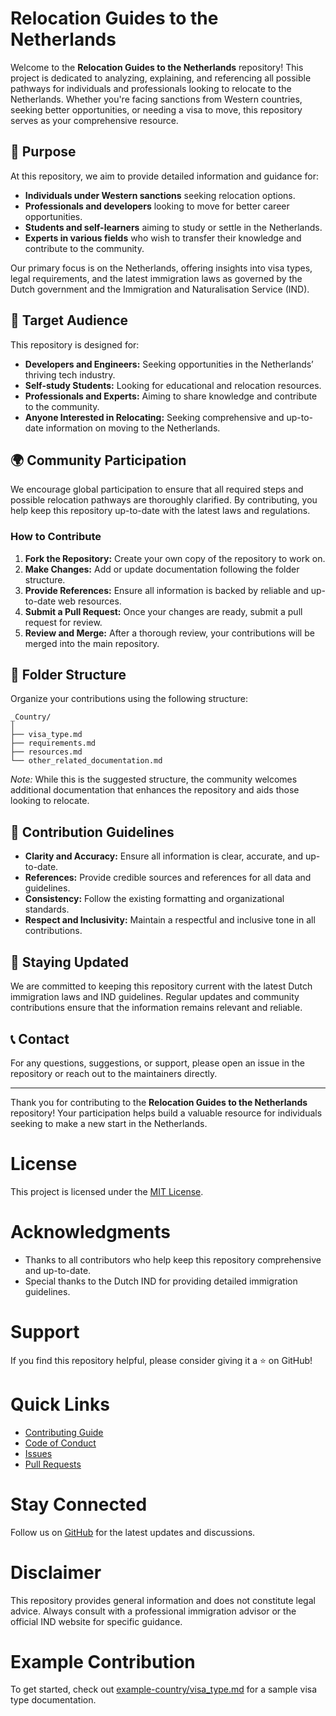 # Relocation Guides to the Netherlands

Welcome to the **Relocation Guides to the Netherlands** repository! This project is dedicated to analyzing, explaining, and referencing all possible pathways for individuals and professionals looking to relocate to the Netherlands. Whether you're facing sanctions from Western countries, seeking better opportunities, or needing a visa to move, this repository serves as your comprehensive resource.

## 📌 Purpose

At this repository, we aim to provide detailed information and guidance for:

- **Individuals under Western sanctions** seeking relocation options.
- **Professionals and developers** looking to move for better career opportunities.
- **Students and self-learners** aiming to study or settle in the Netherlands.
- **Experts in various fields** who wish to transfer their knowledge and contribute to the community.

Our primary focus is on the Netherlands, offering insights into visa types, legal requirements, and the latest immigration laws as governed by the Dutch government and the Immigration and Naturalisation Service (IND).

## 🎯 Target Audience

This repository is designed for:

- **Developers and Engineers:** Seeking opportunities in the Netherlands’ thriving tech industry.
- **Self-study Students:** Looking for educational and relocation resources.
- **Professionals and Experts:** Aiming to share knowledge and contribute to the community.
- **Anyone Interested in Relocating:** Seeking comprehensive and up-to-date information on moving to the Netherlands.

## 🌍 Community Participation

We encourage global participation to ensure that all required steps and possible relocation pathways are thoroughly clarified. By contributing, you help keep this repository up-to-date with the latest laws and regulations.

### How to Contribute

1. **Fork the Repository:** Create your own copy of the repository to work on.
2. **Make Changes:** Add or update documentation following the folder structure.
3. **Provide References:** Ensure all information is backed by reliable and up-to-date web resources.
4. **Submit a Pull Request:** Once your changes are ready, submit a pull request for review.
5. **Review and Merge:** After a thorough review, your contributions will be merged into the main repository.

## 📁 Folder Structure

Organize your contributions using the following structure:

```
_Country/
│
├── visa_type.md
├── requirements.md
├── resources.md
└── other_related_documentation.md
```

*Note:* While this is the suggested structure, the community welcomes additional documentation that enhances the repository and aids those looking to relocate.

## 📝 Contribution Guidelines

- **Clarity and Accuracy:** Ensure all information is clear, accurate, and up-to-date.
- **References:** Provide credible sources and references for all data and guidelines.
- **Consistency:** Follow the existing formatting and organizational standards.
- **Respect and Inclusivity:** Maintain a respectful and inclusive tone in all contributions.

## 📅 Staying Updated

We are committed to keeping this repository current with the latest Dutch immigration laws and IND guidelines. Regular updates and community contributions ensure that the information remains relevant and reliable.

## 📞 Contact

For any questions, suggestions, or support, please open an issue in the repository or reach out to the maintainers directly.

---

Thank you for contributing to the **Relocation Guides to the Netherlands** repository! Your participation helps build a valuable resource for individuals seeking to make a new start in the Netherlands.

# License

This project is licensed under the [MIT License](LICENSE).

# Acknowledgments

- Thanks to all contributors who help keep this repository comprehensive and up-to-date.
- Special thanks to the Dutch IND for providing detailed immigration guidelines.

# Support

If you find this repository helpful, please consider giving it a ⭐️ on GitHub!

# Quick Links

- [Contributing Guide](CONTRIBUTING.md)
- [Code of Conduct](CODE_OF_CONDUCT.md)
- [Issues](https://github.com/visa-devlocate/issues)
- [Pull Requests](https://github.com/visa-devlocate/pulls)

# Stay Connected

Follow us on [GitHub](https://github.com/visa-devlocate) for the latest updates and discussions.

# Disclaimer

This repository provides general information and does not constitute legal advice. Always consult with a professional immigration advisor or the official IND website for specific guidance.

# Example Contribution

To get started, check out [example-country/visa_type.md](./example-country/visa_type.md) for a sample visa type documentation.
